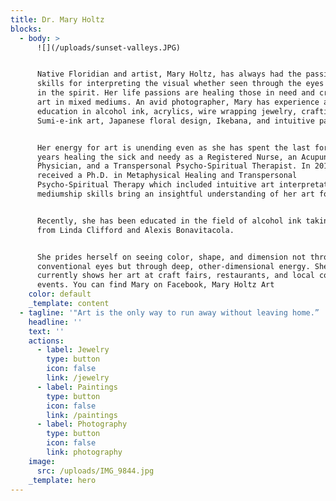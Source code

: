 ```yaml
---
title: Dr. Mary Holtz
blocks:
  - body: >
      ![](/uploads/sunset-valleys.JPG)


      Native Floridian and artist, Mary Holtz, has always had the passion and
      skills for interpreting the visual whether seen through the eyes or felt
      in the spirit. Her life passions are healing those in need and creating
      art in mixed mediums. An avid photographer, Mary has experience and
      education in alcohol ink, acrylics, wire wrapping jewelry, crafting,
      Sumi-e-ink art, Japanese floral design, Ikebana, and intuitive pastel art.


      Her energy for art is unending even as she has spent the last forty-six
      years healing the sick and needy as a Registered Nurse, an Acupuncture
      Physician, and a Transpersonal Psycho-Spiritual Therapist. In 2010 she
      received a Ph.D. in Metaphysical Healing and Transpersonal
      Psycho-Spiritual Therapy which included intuitive art interpretation. Her
      mediumship skills bring an insightful understanding of her art forms.


      Recently, she has been educated in the field of alcohol ink taking classes
      from Linda Clifford and Alexis Bonavitacola.


      She prides herself on seeing color, shape, and dimension not through
      conventional eyes but through deep, other-dimensional energy. She
      currently shows her art at craft fairs, restaurants, and local community
      events. You can find Mary on Facebook, Mary Holtz Art
    color: default
    _template: content
  - tagline: '"Art is the only way to run away without leaving home.”  -Twyla Tharp'
    headline: ''
    text: ''
    actions:
      - label: Jewelry
        type: button
        icon: false
        link: /jewelry
      - label: Paintings
        type: button
        icon: false
        link: /paintings
      - label: Photography
        type: button
        icon: false
        link: photography
    image:
      src: /uploads/IMG_9844.jpg
    _template: hero
---
```





